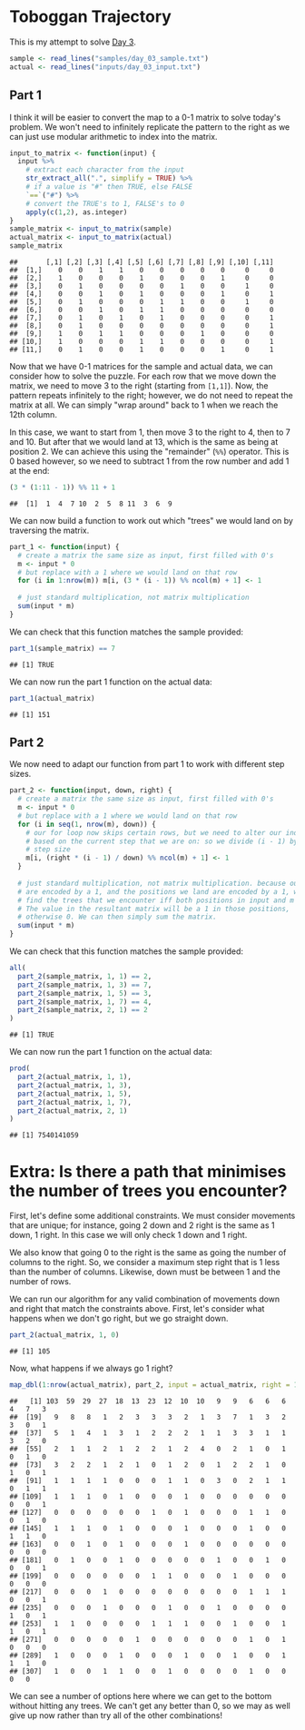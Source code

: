 # Toboggan Trajectory



This is my attempt to solve [Day 3](https://adventofcode.com/2020/day/3).


```r
sample <- read_lines("samples/day_03_sample.txt")
actual <- read_lines("inputs/day_03_input.txt")
```

## Part 1

I think it will be easier to convert the map to a 0-1 matrix to solve today's problem. We won't need to infinitely
replicate the pattern to the right as we can just use modular arithmetic to index into the matrix.


```r
input_to_matrix <- function(input) {
  input %>%
    # extract each character from the input
    str_extract_all(".", simplify = TRUE) %>%
    # if a value is "#" then TRUE, else FALSE
    `==`("#") %>%
    # convert the TRUE's to 1, FALSE's to 0
    apply(c(1,2), as.integer)
}
sample_matrix <- input_to_matrix(sample)
actual_matrix <- input_to_matrix(actual)
sample_matrix
```

```
##       [,1] [,2] [,3] [,4] [,5] [,6] [,7] [,8] [,9] [,10] [,11]
##  [1,]    0    0    1    1    0    0    0    0    0     0     0
##  [2,]    1    0    0    0    1    0    0    0    1     0     0
##  [3,]    0    1    0    0    0    0    1    0    0     1     0
##  [4,]    0    0    1    0    1    0    0    0    1     0     1
##  [5,]    0    1    0    0    0    1    1    0    0     1     0
##  [6,]    0    0    1    0    1    1    0    0    0     0     0
##  [7,]    0    1    0    1    0    1    0    0    0     0     1
##  [8,]    0    1    0    0    0    0    0    0    0     0     1
##  [9,]    1    0    1    1    0    0    0    1    0     0     0
## [10,]    1    0    0    0    1    1    0    0    0     0     1
## [11,]    0    1    0    0    1    0    0    0    1     0     1
```

Now that we have 0-1 matrices for the sample and actual data, we can consider how to solve the puzzle. For each row that
we move down the matrix, we need to move 3 to the right (starting from `[1,1]`). Now, the pattern repeats infinitely to
the right; however, we do not need to repeat the matrix at all. We can simply "wrap around" back to 1 when we reach the
12th column.

In this case, we want to start from 1, then move 3 to the right to 4, then to 7 and 10. But after that we would land at
13, which is the same as being at position 2. We can achieve this using the "remainder" (`%%`) operator. This is 0
based however, so we need to subtract 1 from the row number and add 1 at the end:


```r
(3 * (1:11 - 1)) %% 11 + 1
```

```
##  [1]  1  4  7 10  2  5  8 11  3  6  9
```

We can now build a function to work out which "trees" we would land on by traversing the matrix.


```r
part_1 <- function(input) {
  # create a matrix the same size as input, first filled with 0's
  m <- input * 0
  # but replace with a 1 where we would land on that row
  for (i in 1:nrow(m)) m[i, (3 * (i - 1)) %% ncol(m) + 1] <- 1
  
  # just standard multiplication, not matrix multiplication 
  sum(input * m)
}
```

We can check that this function matches the sample provided:


```r
part_1(sample_matrix) == 7
```

```
## [1] TRUE
```

We can now run the part 1 function on the actual data:


```r
part_1(actual_matrix)
```

```
## [1] 151
```

## Part 2

We now need to adapt our function from part 1 to work with different step sizes.


```r
part_2 <- function(input, down, right) {
  # create a matrix the same size as input, first filled with 0's
  m <- input * 0
  # but replace with a 1 where we would land on that row
  for (i in seq(1, nrow(m), down)) {
    # our for loop now skips certain rows, but we need to alter our index to be
    # based on the current step that we are on: so we divide (i - 1) by the down
    # step size
    m[i, (right * (i - 1) / down) %% ncol(m) + 1] <- 1
  }
  
  # just standard multiplication, not matrix multiplication. because our trees
  # are encoded by a 1, and the positions we land are encoded by a 1, we will
  # find the trees that we encounter iff both positions in input and m are 1.
  # The value in the resultant matrix will be a 1 in those positions,
  # otherwise 0. We can then simply sum the matrix.
  sum(input * m)
}
```

We can check that this function matches the sample provided:


```r
all(
  part_2(sample_matrix, 1, 1) == 2,
  part_2(sample_matrix, 1, 3) == 7,
  part_2(sample_matrix, 1, 5) == 3,
  part_2(sample_matrix, 1, 7) == 4,
  part_2(sample_matrix, 2, 1) == 2
)
```

```
## [1] TRUE
```

We can now run the part 1 function on the actual data:


```r
prod(
  part_2(actual_matrix, 1, 1),
  part_2(actual_matrix, 1, 3),
  part_2(actual_matrix, 1, 5),
  part_2(actual_matrix, 1, 7),
  part_2(actual_matrix, 2, 1)
)
```

```
## [1] 7540141059
```

# Extra: Is there a path that minimises the number of trees you encounter?

First, let's define some additional constraints. We must consider movements that are unique; for instance, going 2 down
and 2 right is the same as 1 down, 1 right. In this case we will only check 1 down and 1 right.

We also know that going 0 to the right is the same as going the number of columns to the right. So, we consider a
maximum step right that is 1 less than the number of columns. Likewise, down must be between 1 and the number of rows.

We can run our algorithm for any valid combination of movements down and right that match the constraints above. First,
let's consider what happens when we don't go right, but we go straight down.


```r
part_2(actual_matrix, 1, 0)
```

```
## [1] 105
```

Now, what happens if we always go 1 right?


```r
map_dbl(1:nrow(actual_matrix), part_2, input = actual_matrix, right = 1)
```

```
##   [1] 103  59  29  27  18  13  23  12  10  10   9   9   6   6   6   4   7   3
##  [19]   9   8   8   1   2   3   3   3   2   1   3   7   1   3   2   3   0   1
##  [37]   5   1   4   1   3   1   2   2   2   1   1   3   3   1   1   3   2   0
##  [55]   2   1   1   2   1   2   2   1   2   4   0   2   1   0   1   0   1   0
##  [73]   3   2   2   1   2   1   0   1   2   0   1   2   2   1   0   1   0   1
##  [91]   1   1   1   1   0   0   0   1   1   0   3   0   2   1   1   0   1   1
## [109]   1   1   1   0   1   0   0   0   1   0   0   0   0   0   0   0   0   1
## [127]   0   0   0   0   0   0   1   0   1   0   0   0   1   1   0   0   1   0
## [145]   1   1   1   0   1   0   0   0   1   0   0   0   1   0   0   1   1   0
## [163]   0   0   1   0   1   0   0   0   1   0   0   0   0   0   0   0   0   0
## [181]   0   1   0   0   1   0   0   0   0   0   1   0   0   1   0   0   0   1
## [199]   0   0   0   0   0   0   1   1   0   0   0   1   0   0   0   0   0   0
## [217]   0   0   0   1   0   0   0   0   0   0   0   0   1   1   1   0   0   1
## [235]   0   0   0   1   0   0   0   1   0   0   1   0   0   0   0   1   0   1
## [253]   1   1   0   0   0   0   1   1   1   0   0   1   0   0   1   1   0   1
## [271]   0   0   0   0   0   1   0   0   0   0   0   0   1   0   1   0   0   0
## [289]   1   0   0   0   1   0   0   0   1   0   0   1   0   0   1   1   1   0
## [307]   1   0   0   1   1   0   0   1   0   0   0   0   1   0   0   0   0
```

We can see a number of options here where we can get to the bottom without hitting any trees. We can't get any better
than 0, so we may as well give up now rather than try all of the other combinations!
